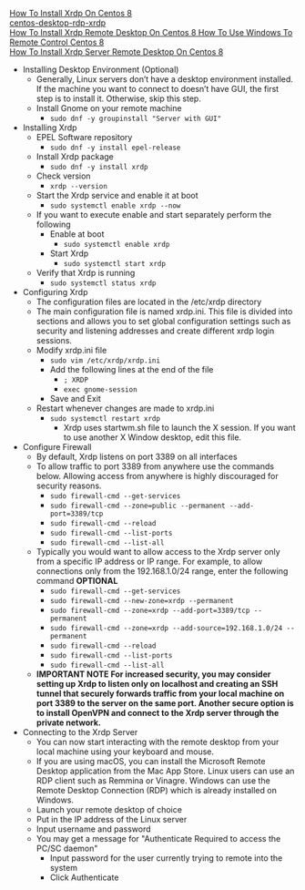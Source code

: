 [How To Install Xrdp On Centos 8](https://linuxize.com/post/how-to-install-xrdp-on-centos-8/)<br />
[centos-desktop-rdp-xrdp](https://vitux.com/centos-desktop-rdp-xrdp/)<br />
[How To Install Xrdp Remote Desktop On Centos 8 How To Use Windows To Remote Control Centos 8](https://dannyda.com/2020/02/09/how-to-install-xrdp-remote-desktop-on-centos-8-how-to-use-windows-to-remote-control-centos-8/)<br />
[How To Install Xrdp Server Remote Desktop On Centos 8](https://www.mstvlife.com/how-to-install-xrdp-server-remote-desktop-on-centos-8/)

* Installing Desktop Environment (Optional)
  * Generally, Linux servers don’t have a desktop environment installed. If the machine you want to connect to doesn’t have GUI, the first step is to install it. Otherwise, skip this step.
  * Install Gnome on your remote machine
    * `sudo dnf -y groupinstall "Server with GUI"`
* Installing Xrdp
  * EPEL Software repository
    * `sudo dnf -y install epel-release`
  * Install Xrdp package
    * `sudo dnf -y install xrdp`
  * Check version
    * `xrdp --version`
  * Start the Xrdp service and enable it at boot
    * `sudo systemctl enable xrdp --now`
  * If you want to execute enable and start separately perform the following
    * Enable at boot
      * `sudo systemctl enable xrdp`
    * Start Xrdp
      * `sudo systemctl start xrdp`
  * Verify that Xrdp is running
    * `sudo systemctl status xrdp`
* Configuring Xrdp
  * The configuration files are located in the /etc/xrdp directory
  * The main configuration file is named xrdp.ini. This file is divided into sections and allows you to set global configuration settings such as security and listening addresses and create different xrdp login sessions.
  * Modify xrdp.ini file
    * `sudo vim /etc/xrdp/xrdp.ini`
    * Add the following lines at the end of the file
      * `; XRDP`
      * `exec gnome-session`
    * Save and Exit
  * Restart whenever changes are made to xrdp.ini
    * `sudo systemctl restart xrdp`
      * Xrdp uses startwm.sh file to launch the X session. If you want to use another X Window desktop, edit this file.
* Configure Firewall
  * By default, Xrdp listens on port 3389 on all interfaces
  * To allow traffic to port 3389 from anywhere use the commands below. Allowing access from anywhere is highly discouraged for security reasons.
    * `sudo firewall-cmd --get-services`
    * `sudo firewall-cmd --zone=public --permanent --add-port=3389/tcp`
    * `sudo firewall-cmd --reload`
    * `sudo firewall-cmd --list-ports`
    * `sudo firewall-cmd --list-all`
  * Typically you would want to allow access to the Xrdp server only from a specific IP address or IP range. For example, to allow connections only from the 192.168.1.0/24 range, enter the following command **OPTIONAL**
    * `sudo firewall-cmd --get-services`
    * `sudo firewall-cmd --new-zone=xrdp --permanent`
    * `sudo firewall-cmd --zone=xrdp --add-port=3389/tcp --permanent`
    * `sudo firewall-cmd --zone=xrdp --add-source=192.168.1.0/24 --permanent`
    * `sudo firewall-cmd --reload`
    * `sudo firewall-cmd --list-ports`
    * `sudo firewall-cmd --list-all`
  * **IMPORTANT NOTE For increased security, you may consider setting up Xrdp to listen only on localhost and creating an SSH tunnel that securely forwards traffic from your local machine on port 3389 to the server on the same port. Another secure option is to install OpenVPN and connect to the Xrdp server through the private network.**
* Connecting to the Xrdp Server
  * You can now start interacting with the remote desktop from your local machine using your keyboard and mouse.
  * If you are using macOS, you can install the Microsoft Remote Desktop application from the Mac App Store. Linux users can use an RDP client such as Remmina or Vinagre. Windows can use the Remote Desktop Connection (RDP) which is already installed on Windows.
  * Launch your remote desktop of choice
  * Put in the IP address of the Linux server
  * Input username and password
  * You may get a message for "Authenticate Required to access the PC/SC daemon"
    * Input password for the user currently trying to remote into the system
    * Click Authenticate
